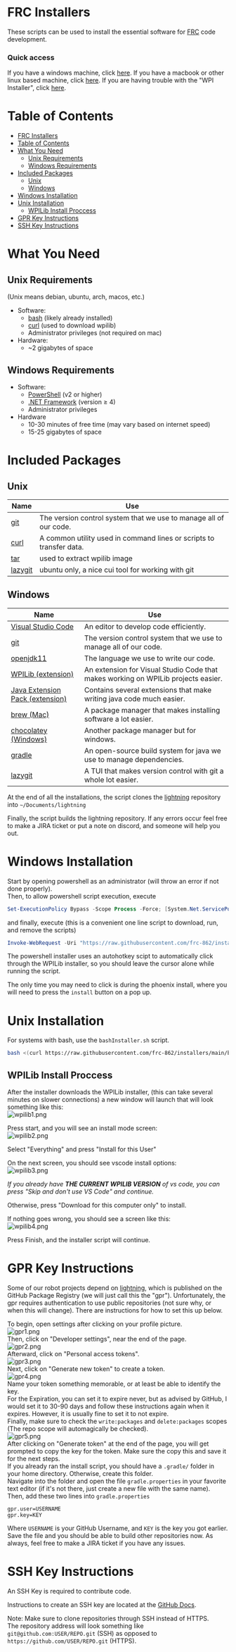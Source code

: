 # FRC Installers

These scripts can be used to install the essential software for [FRC](https://www.firstinspires.org/robotics/frc) code development.

### Quick access
If you have a windows machine, click [here](#windows-installation). If you have a macbook or other linux based machine, click [here](#unix-installation). If you are having trouble with the "WPI Installer", click [here](#wpilib-install-proccess).

# Table of Contents

- [FRC Installers](#frc-installers)
- [Table of Contents](#table-of-contents)
- [What You Need](#what-you-need)
    - [Unix Requirements](#unix-requirements)
    - [Windows Requirements](#windows-requirements)
- [Included Packages](#included-packages)
    - [Unix](#unix)
    - [Windows](#windows)
- [Windows Installation](#windows-installation)
- [Unix Installation](#unix-installation)
    - [WPILib Install Proccess](#wpilib-install-proccess)
- [GPR Key Instructions](#gpr-key-instructions)
- [SSH Key Instructions](#ssh-key-instructions)

# What You Need

## Unix Requirements

(Unix means debian, ubuntu, arch, macos, etc.)

- Software:
    - [bash](https://www.gnu.org/software/bash/) (likely already installed)
    - [curl]((https://curl.se/download.html)) (used to download wpilib)
    - Administrator privileges (not required on mac)
- Hardware:
    - ~2 gigabytes of space

## Windows Requirements

- Software:
    - [PowerShell](https://github.com/PowerShell/PowerShell) (v2 or higher)
    - [.NET Framework](https://dotnet.microsoft.com/en-us/download/dotnet-framework) (version ≥ 4)
    - Administrator privileges
- Hardware
    - 10-30 minutes of free time (may vary based on internet speed)
    - 15-25 gigabytes of space

# Included Packages

## Unix

Name | Use
--- | ---
[git](https://git-scm.com/) | The version control system that we use to manage all of our code.
[curl](https://curl.se/download.html) | A common utility used in command lines or scripts to transfer data.
[tar](https://www.gnu.org/software/tar/) | used to extract wpilib image
[lazygit](https://github.com/jesseduffield/lazygit) | ubuntu only, a nice cui tool for working with git

## Windows

Name | Use
--- | ---
[Visual Studio Code](https://code.visualstudio.com/) | An editor to develop code efficiently.
[git](https://git-scm.com/) | The version control system that we use to manage all of our code.
[openjdk11](https://openjdk.java.net/projects/jdk/11/) | The language we use to write our code.
[WPILib (extension)](https://wpilib.org/) | An extension for Visual Studio Code that makes working on WPILib projects easier.
[Java Extension Pack (extension)](https://marketplace.visualstudio.com/items?itemName=vscjava.vscode-java-pack) | Contains several extensions that make writing java code much easier.
[brew (Mac)](https://brew.sh/) | A package manager that makes installing software a lot easier.
[chocolatey (Windows)](https://chocolatey.org/) | Another package manager but for windows.
[gradle](https://gradle.org/) | An open-source build system for java we use to manage dependencies.
[lazygit](https://github.com/jesseduffield/lazygit) | A TUI that makes version control with git a whole lot easier.

At the end of all the installations, the script clones the [lightning](https://github.com/frc-862/lightning) repository into `~/Documents/lightning`

Finally, the script builds the lightning repository. If any errors occur feel free to make a JIRA ticket or put a note on discord, and someone will help you out.

# Windows Installation

Start by opening powershell as an administrator (will throw an error if not done properly).  
Then, to allow powershell script execution, execute

```PowerShell
Set-ExecutionPolicy Bypass -Scope Process -Force; [System.Net.ServicePointManager]::SecurityProtocol = [System.Net.ServicePointManager]::SecurityProtocol -bor 3072; 
```

and finally, execute (this is a convenient one line script to download, run, and remove the scripts)

```PowerShell
Invoke-WebRequest -Uri "https://raw.githubusercontent.com/frc-862/installers/main/powershellInstaller.ps1" -OutFile ".\install.ps1"; Invoke-WebRequest -Uri "https://raw.githubusercontent.com/frc-862/installers/main/bashInstaller.sh" -OutFile ".\bashInstaller.sh"; .\install.ps1 --fallback_wpilib; rm .\install.ps1; rm .\bashInstaller.sh
```

The powershell installer uses an autohotkey scipt to automatically click through the WPILib installer, so you should leave the cursor alone while running the script.

The only time you may need to click is during the phoenix install, where you will need to press the `install` button on a pop up.

# Unix Installation

For systems with bash, use the `bashInstaller.sh` script.  

```bash
bash <(curl https://raw.githubusercontent.com/frc-862/installers/main/bashInstaller.sh)
```

## WPILib Install Proccess

After the installer downloads the WPILib installer, (this can take several minutes on slower connections) a new window will launch that will look something like this:  
![wpilib1.png](https://github.com/frc-862/installers/raw/main/assets/wpilib1.png)

Press start, and you will see an install mode screen:  
![wpilib2.png](https://github.com/frc-862/installers/raw/main/assets/wpilib2.png)  

Select "Everything" and press "Install for this User"

On the next screen, you should see vscode install options:  
![wpilib3.png](https://github.com/frc-862/installers/raw/main/assets/wpilib3.png)

*If you already have **THE CURRENT WPILIB VERSION** of vs code, you can press "Skip and don't use VS Code" and continue.*

Otherwise, press "Download for this computer only" to install.

If nothing goes wrong, you should see a screen like this:  
![wpilib4.png](https://github.com/frc-862/installers/raw/main/assets/wpilib4.png)

Press Finish, and the installer script will continue.

# GPR Key Instructions

Some of our robot projects depend on [lightning](https://github.com/frc-862/lightning), which is published on the GitHub Package Registry (we will just call this the "gpr"). Unfortunately, the gpr requires authentication to use public repositories (not sure why, or when this will change). There are instructions for how to set this up below.

To begin, open settings after clicking on your profile picture.  
![gpr1.png](https://github.com/frc-862/installers/raw/main/assets/gpr1.png)  
Then, click on "Developer settings", near the end of the page.  
![gpr2.png](https://github.com/frc-862/installers/raw/main/assets/gpr2.png)  
Afterward, click on "Personal access tokens".  
![gpr3.png](https://github.com/frc-862/installers/raw/main/assets/gpr3.png)  
Next, click on "Generate new token" to create a token.  
![gpr4.png](https://github.com/frc-862/installers/raw/main/assets/gpr4.png)  
Name your token something memorable, or at least be able to identify the key.  
For the Expiration, you can set it to expire never, but as advised by GitHub, I would set it to 30-90 days and follow these instructions again when it expires. However, it is usually fine to set it to not expire.  
Finally, make sure to check the `write:packages` and `delete:packages` scopes (The repo scope will automagically be checked).  
![gpr5.png](https://github.com/frc-862/installers/raw/main/assets/gpr5.png)  
After clicking on "Generate token" at the end of the page, you will get prompted to copy the key for the token. Make sure the copy this and save it for the next steps.  
If you already ran the install script, you should have a `.gradle/` folder in your home directory. Otherwise, create this folder.  
Navigate into the folder and open the file `gradle.properties` in your favorite text editor (if it's not there, just create a new file with the same name).  
Then, add these two lines into `gradle.properties`

```properties
gpr.user=USERNAME
gpr.key=KEY
```

Where `USERNAME` is your GitHub Username, and `KEY` is the key you got earlier.  
Save the file and you should be able to build other repositories now. As always, feel free to make a JIRA ticket if you have any issues.

# SSH Key Instructions

An SSH Key is required to contribute code.

Instructions to create an SSH key are located at the [GitHub Docs](https://docs.github.com/en/github/authenticating-to-github/connecting-to-github-with-ssh/about-ssh).  

Note: Make sure to clone repositories through SSH instead of HTTPS.  
The repository address will look something like `git@github.com:USER/REPO.git` (SSH) as opposed to `https://github.com/USER/REPO.git` (HTTPS).
